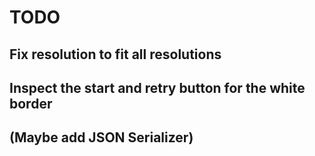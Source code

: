 # TODO

## Fix resolution to fit all resolutions
## Inspect the start and retry button for the white border
## (Maybe add JSON Serializer)
